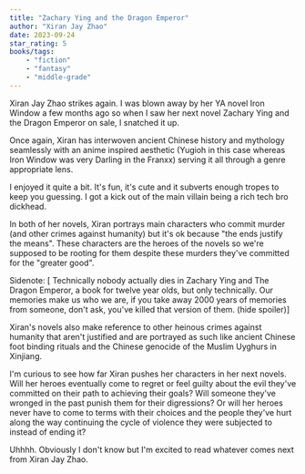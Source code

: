 ```yaml
---
title: "Zachary Ying and the Dragon Emperor"
author: "Xiran Jay Zhao"
date: 2023-09-24
star_rating: 5
books/tags:
    - "fiction"
    - "fantasy"
    - "middle-grade"
---
```

Xiran Jay Zhao strikes again. I was blown away by her YA novel Iron Window a few months ago so when I saw her next novel Zachary Ying and the Dragon Emperor on sale, I snatched it up.

Once again, Xiran has interwoven ancient Chinese history and mythology seamlessly with an anime inspired aesthetic (Yugioh in this case whereas Iron Window was very Darling in the Franxx) serving it all through a genre appropriate lens.

I enjoyed it quite a bit. It's fun, it's cute and it subverts enough tropes to keep you guessing. I got a kick out of the main villain being a rich tech bro dickhead.

In both of her novels, Xiran portrays main characters who commit murder (and other crimes against humanity) but it's ok because "the ends justify the means". These characters are the heroes of the novels so we're supposed to be rooting for them despite these murders they've committed for the "greater good".

Sidenote: [ Technically nobody actually dies in Zachary Ying and The Dragon Emperor, a book for twelve year olds, but only technically. Our memories make us who we are, if you take away 2000 years of memories from someone, don't ask, you've killed that version of them.
(hide spoiler)]

Xiran's novels also make reference to other heinous crimes against humanity that aren't justified and are portrayed as such like ancient Chinese foot binding rituals and the Chinese genocide of the Muslim Uyghurs in Xinjiang.

I'm curious to see how far Xiran pushes her characters in her next novels. Will her heroes eventually come to regret or feel guilty about the evil they've committed on their path to achieving their goals? Will someone they've wronged in the past punish them for their digressions? Or will her heroes never have to come to terms with their choices and the people they've hurt along the way continuing the cycle of violence they were subjected to instead of ending it?

Uhhhh. Obviously I don't know but I'm excited to read whatever comes next from Xiran Jay Zhao.
